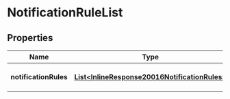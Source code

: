 
# NotificationRuleList

## Properties
Name | Type | Description | Notes
------------ | ------------- | ------------- | -------------
**notificationRules** | [**List&lt;InlineResponse20016NotificationRules&gt;**](InlineResponse20016NotificationRules.md) | List of notification rules |  [optional]



